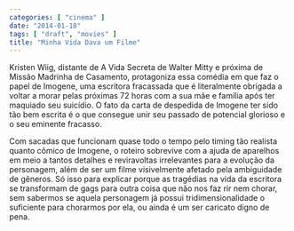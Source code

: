 ```yaml
---
categories: [ "cinema" ]
date: "2014-01-18"
tags: [ "draft", "movies" ]
title: "Minha Vida Dava um Filme"
---
```

Kristen Wiig, distante de A Vida Secreta de Walter Mitty e próxima de
Missão Madrinha de Casamento, protagoniza essa comédia em que faz o
papel de Imogene, uma escritora fracassada que é literalmente obrigada a
voltar a morar pelas próximas 72 horas com a sua mãe e família após
ter maquiado seu suicídio. O fato da carta de despedida de Imogene ter
sido tão bem escrita é o que consegue unir seu passado de potencial
glorioso e o seu eminente fracasso.

Com sacadas que funcionam quase todo o tempo pelo timing tão realista
quanto cômico de Imogene, o roteiro sobrevive com a ajuda de aparelhos em
meio a tantos detalhes e reviravoltas irrelevantes para a evolução da
personagem, além de ser um filme visivelmente afetado pela ambiguidade
de gêneros. Só isso para explicar porque as tragédias na vida da
escritora se transformam de gags para outra coisa que não nos faz rir nem
chorar, sem sabermos se aquela personagem já possui tridimensionalidade
o suficiente para chorarmos por ela, ou ainda é um ser caricato digno
de pena.
